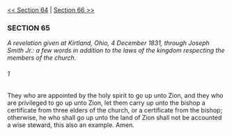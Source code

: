 [<< Section 64](Section%2064)  |  [Section 66 >>](Section%2066)

### SECTION 65

*A revelation given at Kirtland, Ohio, 4 December 1831, through Joseph Smith Jr.: a few words in addition to the laws of the kingdom respecting the members of the church.*

###### 1
They who are appointed by the holy spirit to go up unto Zion, and they who are privileged to go up unto Zion, let them carry up unto the bishop a certificate from three elders of the church, or a certificate from the bishop; otherwise, he who shall go up unto the land of Zion shall not be accounted a wise steward, this also an example. Amen.